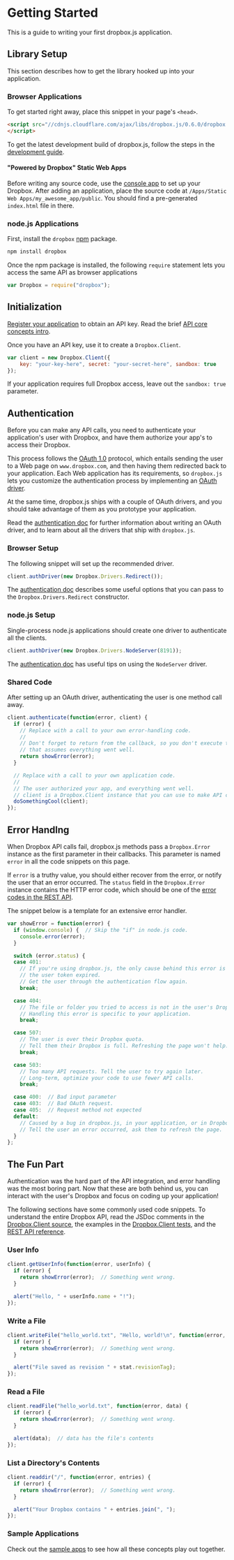 # Getting Started

This is a guide to writing your first dropbox.js application.


## Library Setup

This section describes how to get the library hooked up into your application.

### Browser Applications

To get started right away, place this snippet in your page's `<head>`.

```html
<script src="//cdnjs.cloudflare.com/ajax/libs/dropbox.js/0.6.0/dropbox.min.js">
</script>
```

To get the latest development build of dropbox.js, follow the steps in the
[development guide](https://github.com/dropbox/dropbox-js/blob/master/doc/development.md).


#### "Powered by Dropbox" Static Web Apps

Before writing any source code, use the
[console app](https://dl-web.dropbox.com/spa/pjlfdak1tmznswp/powered_by.js/public/index.html)
to set up your Dropbox. After adding an application, place the source code at
`/Apps/Static Web Apps/my_awesome_app/public`. You should find a pre-generated
`index.html` file in there.

### node.js Applications

First, install the `dropbox` [npm](https://npmjs.org/) package.

```bash
npm install dropbox
```

Once the npm package is installed, the following `require` statement lets you
access the same API as browser applications

```javascript
var Dropbox = require("dropbox");
```


## Initialization

[Register your application](https://www.dropbox.com/developers/apps) to obtain
an API key. Read the brief
[API core concepts intro](https://www.dropbox.com/developers/start/core).

Once you have an API key, use it to create a `Dropbox.Client`.

```javascript
var client = new Dropbox.Client({
    key: "your-key-here", secret: "your-secret-here", sandbox: true
});
```

If your application requires full Dropbox access, leave out the `sandbox: true`
parameter.


## Authentication

Before you can make any API calls, you need to authenticate your application's
user with Dropbox, and have them authorize your app's to access their Dropbox.

This process follows the [OAuth 1.0](http://tools.ietf.org/html/rfc5849)
protocol, which entails sending the user to a Web page on `www.dropbox.com`,
and then having them redirected back to your application. Each Web application
has its requirements, so `dropbox.js` lets you customize the authentication
process by implementing an
[OAuth driver](https://github.com/dropbox/dropbox-js/blob/master/src/drivers.coffee).

At the same time, dropbox.js ships with a couple of OAuth drivers, and you
should take advantage of them as you prototype your application.

Read the
[authentication doc](https://github.com/dropbox/dropbox-js/blob/master/doc/auth_drivers.md)
for further information about writing an OAuth driver, and to learn about all
the drivers that ship with `dropbox.js`.

### Browser Setup

The following snippet will set up the recommended driver.

```javascript
client.authDriver(new Dropbox.Drivers.Redirect());
```

The
[authentication doc](https://github.com/dropbox/dropbox-js/blob/master/doc/auth_drivers.md)
describes some useful options that you can pass to the
`Dropbox.Drivers.Redirect` constructor.

### node.js Setup

Single-process node.js applications should create one driver to authenticate
all the clients.

```javascript
client.authDriver(new Dropbox.Drivers.NodeServer(8191));
```

The
[authentication doc](https://github.com/dropbox/dropbox-js/blob/master/doc/auth_drivers.md)
has useful tips on using the `NodeServer` driver.

### Shared Code

After setting up an OAuth driver, authenticating the user is one method call
away.

```javascript
client.authenticate(function(error, client) {
  if (error) {
    // Replace with a call to your own error-handling code.
    //
    // Don't forget to return from the callback, so you don't execute the code
    // that assumes everything went well.
    return showError(error);
  }

  // Replace with a call to your own application code.
  //
  // The user authorized your app, and everything went well.
  // client is a Dropbox.Client instance that you can use to make API calls.
  doSomethingCool(client);
});
```

## Error Handlng

When Dropbox API calls fail, dropbox.js methods pass a `Dropbox.Error` instance
as the first parameter in their callbacks. This parameter is named `error` in
all the code snippets on this page.

If `error` is a truthy value, you should either recover from the error, or
notify the user that an error occurred. The `status` field in the
`Dropbox.Error` instance contains the HTTP error code, which should be one of
the
[error codes in the REST API](https://www.dropbox.com/developers/reference/api#error-handling).

The snippet below is a template for an extensive error handler.

```javascript
var showError = function(error) {
  if (window.console) {  // Skip the "if" in node.js code.
    console.error(error);
  }

  switch (error.status) {
  case 401:
    // If you're using dropbox.js, the only cause behind this error is that
    // the user token expired.
    // Get the user through the authentication flow again.
    break;

  case 404:
    // The file or folder you tried to access is not in the user's Dropbox.
    // Handling this error is specific to your application.
    break;

  case 507:
    // The user is over their Dropbox quota.
    // Tell them their Dropbox is full. Refreshing the page won't help.
    break;

  case 503:
    // Too many API requests. Tell the user to try again later.
    // Long-term, optimize your code to use fewer API calls.
    break;

  case 400:  // Bad input parameter
  case 403:  // Bad OAuth request.
  case 405:  // Request method not expected
  default:
    // Caused by a bug in dropbox.js, in your application, or in Dropbox.
    // Tell the user an error occurred, ask them to refresh the page.
  }
};
```


## The Fun Part

Authentication was the hard part of the API integration, and error handling was
the most boring part. Now that these are both behind us, you can interact
with the user's Dropbox and focus on coding up your application!

The following sections have some commonly used code snippets. To understand the
entire Dropbox API, read the JSDoc comments in the
[Dropbox.Client source](https://github.com/dropbox/dropbox-js/blob/master/src/client.coffee),
the examples in the
[Dropbox.Client tests](https://github.com/dropbox/dropbox-js/blob/master/test/src/client_test.coffee),
and the
[REST API reference](https://www.dropbox.com/developers/reference/api).


### User Info

```javascript
client.getUserInfo(function(error, userInfo) {
  if (error) {
    return showError(error);  // Something went wrong.
  }

  alert("Hello, " + userInfo.name + "!");
});
```

### Write a File

```javascript
client.writeFile("hello_world.txt", "Hello, world!\n", function(error, stat) {
  if (error) {
    return showError(error);  // Something went wrong.
  }

  alert("File saved as revision " + stat.revisionTag);
});
```

### Read a File

```javascript
client.readFile("hello_world.txt", function(error, data) {
  if (error) {
    return showError(error);  // Something went wrong.
  }

  alert(data);  // data has the file's contents
});
```

### List a Directory's Contents

```javascript
client.readdir("/", function(error, entries) {
  if (error) {
    return showError(error);  // Something went wrong.
  }

  alert("Your Dropbox contains " + entries.join(", ");
});
```

### Sample Applications

Check out the
[sample apps](https://github.com/dropbox/dropbox-js/tree/master/samples)
to see how all these concepts play out together.

